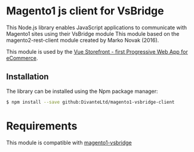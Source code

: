 # Magento1 js client for VsBridge

This Node.js library enables JavaScript applications to communicate with Magento1 sites using their VsBridge module
This module based on the magento2-rest-client module created by Marko Novak (2016).

This module is used by the [Vue Storefront - first Progressive Web App for eCommerce](https://github.com/DivanteLtd/vue-storefront).

## Installation

The library can be installed using the Npm package manager:

```bash
$ npm install --save github:DivanteLtd/magento1-vsbridge-client
```

# Requirements
This module is compatible with [magento1-vsbridge](https://github.com/DivanteLtd/magento1-vsbridge)
